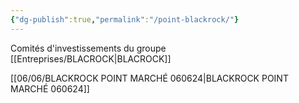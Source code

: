 ```yaml
---
{"dg-publish":true,"permalink":"/point-blackrock/"}
---
```


Comités d'investissements du groupe [[Entreprises/BLACROCK\|BLACROCK]]


[[06/06/BLACKROCK POINT MARCHÉ 060624\|BLACKROCK POINT MARCHÉ 060624]]


